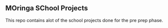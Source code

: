 ## MOringa SChool Projects
This repo contains alot of the school projects done for the pre prep phase.